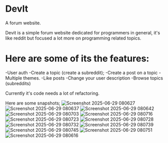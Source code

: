 # DevIt
A forum website.

Devit is a simple forum website dedicated for programmers in general, 
it's like reddit but focused a lot more on programming related topics.

# Here are some of its the features:

-User auth
-Create a topic (create a subreddit);
-Create a post on a topic
-Multiple themes.
-Like posts
-Change your user description
-Browse topics (subreddits)

Currently it's code needs a lot of refactoring.

Here are some snapshots;
![Screenshot 2025-06-29 080627](https://github.com/user-attachments/assets/d5eeac6a-3868-4b96-9c4b-2ceb1bdc43f8)
![Screenshot 2025-06-29 080637](https://github.com/user-attachments/assets/10953dc3-a088-4ffd-9c52-b31a3d206150)
![Screenshot 2025-06-29 080642](https://github.com/user-attachments/assets/0a2a3465-a73f-4588-9fbd-efd6500362b6)
![Screenshot 2025-06-29 080703](https://github.com/user-attachments/assets/f902c1b6-0477-46c2-8b60-b35771cdc875)
![Screenshot 2025-06-29 080716](https://github.com/user-attachments/assets/ce7032c2-1e8f-4f1d-b6a5-ae6f05574ff4)
![Screenshot 2025-06-29 080723](https://github.com/user-attachments/assets/fd8c01ad-ea5d-40f2-b88a-a5b0b787bc36)
![Screenshot 2025-06-29 080728](https://github.com/user-attachments/assets/5488271a-610c-433b-9953-7a3d36e75649)
![Screenshot 2025-06-29 080732](https://github.com/user-attachments/assets/aeb7baf9-4a09-410e-b2d7-a8e7f4f4834c)
![Screenshot 2025-06-29 080739](https://github.com/user-attachments/assets/015b023e-39a0-4b0e-a90f-231d93bee1da)
![Screenshot 2025-06-29 080745](https://github.com/user-attachments/assets/7d4c174b-2bb6-4977-af71-1bdf7cdb48b0)
![Screenshot 2025-06-29 080751](https://github.com/user-attachments/assets/5f37245f-d138-46b5-865d-2238f2d018b2)
![Screenshot 2025-06-29 080616](https://github.com/user-attachments/assets/1137d915-dd66-4755-b7cb-414640fb0ff1)



